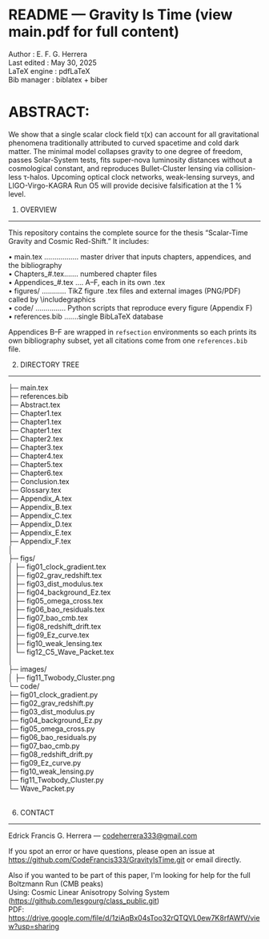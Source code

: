 
README  —  Gravity Is Time
(view main.pdf for full content)
===============================================================

Author :  E. F. G. Herrera <br>
Last edited :  May 30, 2025 <br>
LaTeX engine :  pdfLaTeX <br>
Bib manager :  biblatex + biber <br>


ABSTRACT:<br>
===============================================================
We show that a single scalar clock field τ(x) can account for all
gravitational phenomena traditionally attributed to curved spacetime
and cold dark matter.  The minimal model collapses gravity to one
degree of freedom, passes Solar-System tests, fits super-nova
luminosity distances without a cosmological constant, and reproduces
Bullet-Cluster lensing via collision-less τ-halos.  Upcoming optical
clock networks, weak-lensing surveys, and LIGO-Virgo-KAGRA Run O5 will
provide decisive falsification at the 1 % level. 
<br>

1.  OVERVIEW
----------------------------------------------------------------
This repository contains the complete source for the thesis
“Scalar-Time Gravity and Cosmic Red-Shift.”  It includes: <br>

  • main.tex .................  master driver that inputs chapters,
                          appendices, and the bibliography <br>
  • Chapters_#.tex....... numbered chapter files <br>
  • Appendices_#.tex .... A–F, each in its own .tex <br>
  • figures/ ............ TikZ figure .tex files and external
                          images (PNG/PDF) called by \includegraphics<br>
  • code/ ............... Python scripts that reproduce every
                          figure (Appendix F) <br>
  • references.bib .......single BibLaTeX database <br>

Appendices B–F are wrapped in `refsection` environments so each prints
its own bibliography subset, yet all citations come from one
`references.bib` file.<br>


2.  DIRECTORY TREE
----------------------------------------------------------------
├─ main.tex <br>
├─ references.bib <br>
├─ Abstract.tex <br>
├─ Chapter1.tex <br>
├─ Chapter1.tex <br>
├─ Chapter1.tex <br>
├─ Chapter2.tex <br>
├─ Chapter3.tex <br>
├─ Chapter4.tex <br>
├─ Chapter5.tex <br>
├─ Chapter6.tex <br>
├─ Conclusion.tex  <br>
├─ Glossary.tex<br>
├─ Appendix_A.tex<br>
├─ Appendix_B.tex<br>
├─ Appendix_C.tex<br>
├─ Appendix_D.tex<br>
├─ Appendix_E.tex<br>
├─ Appendix_F.tex<br>
│ <br>
├─ figs/<br>
│   ├─ fig01_clock_gradient.tex<br>
│   ├─ fig02_grav_redshift.tex<br>
│   ├─ fig03_dist_modulus.tex<br>
│   ├─ fig04_background_Ez.tex<br>
│   ├─ fig05_omega_cross.tex<br>
│   ├─ fig06_bao_residuals.tex<br>
│   ├─ fig07_bao_cmb.tex<br>
│   ├─ fig08_redshift_drift.tex<br>
│   ├─ fig09_Ez_curve.tex<br>
│   ├─ fig10_weak_lensing.tex<br>
│   └─ fig12_C5_Wave_Packet.tex<br>
│   <br>
├─ images/<br>
│   ├─ fig11_Twobody_Cluster.png<br>
└─ code/<br>
   ├─ fig01_clock_gradient.py<br>
   ├─ fig02_grav_redshift.py<br>
   ├─ fig03_dist_modulus.py<br>
   ├─ fig04_background_Ez.py<br>
   ├─ fig05_omega_cross.py<br>
   ├─ fig06_bao_residuals.py<br>
   ├─ fig07_bao_cmb.py<br>
   ├─ fig08_redshift_drift.py<br>
   ├─ fig09_Ez_curve.py<br>
   ├─ fig10_weak_lensing.py<br>
   ├─ fig11_Twobody_Cluster.py<br>
   └─ Wave_Packet.py<br>
<br>

6.  CONTACT
----------------------------------------------------------------
Edrick Francis G. Herrera — codeherrera333@gmail.com

If you spot an error or have questions, please open an issue at
https://github.com/CodeFrancis333/GravityIsTime.git or email directly.

Also if you wanted to be part of this paper, I'm looking for help for the full Boltzmann Run (CMB peaks) <br>
Using: Cosmic Linear Anisotropy Solving System (https://github.com/lesgourg/class_public.git) <br>
PDF: https://drive.google.com/file/d/1ziAqBx04sToo32rQTQVL0ew7K8rfAWfV/view?usp=sharing
